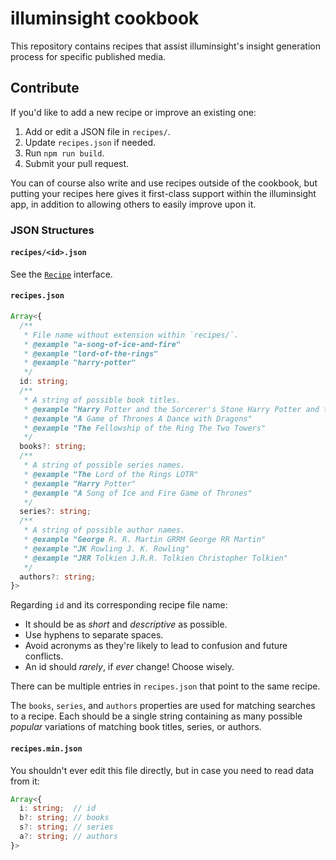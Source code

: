 # illuminsight cookbook

This repository contains recipes that assist illuminsight's insight generation process for specific published media.

## Contribute

If you'd like to add a new recipe or improve an existing one:

1. Add or edit a JSON file in `recipes/`.
2. Update `recipes.json` if needed.
3. Run `npm run build`.
4. Submit your pull request.

You can of course also write and use recipes outside of the cookbook, but putting your recipes here gives it first-class support within the illuminsight app, in addition to allowing others to easily improve upon it.

### JSON Structures

#### `recipes/<id>.json`

See the [`Recipe`](https://github.com/xyfir/illuminsight/blob/master/types/illuminsight.d.ts) interface.

#### `recipes.json`

```ts
Array<{
  /**
   * File name without extension within `recipes/`.
   * @example "a-song-of-ice-and-fire"
   * @example "lord-of-the-rings"
   * @example "harry-potter"
   */
  id: string;
  /**
   * A string of possible book titles.
   * @example "Harry Potter and the Sorcerer's Stone Harry Potter and the Philosopher's Stone"
   * @example "A Game of Thrones A Dance with Dragons"
   * @example "The Fellowship of the Ring The Two Towers"
   */
  books?: string;
  /**
   * A string of possible series names.
   * @example "The Lord of the Rings LOTR"
   * @example "Harry Potter"
   * @example "A Song of Ice and Fire Game of Thrones"
   */
  series?: string;
  /**
   * A string of possible author names.
   * @example "George R. R. Martin GRRM George RR Martin"
   * @example "JK Rowling J. K. Rowling"
   * @example "JRR Tolkien J.R.R. Tolkien Christopher Tolkien"
   */
  authors?: string;
}>
```

Regarding `id` and its corresponding recipe file name:

- It should be as _short_ and _descriptive_ as possible.
- Use hyphens to separate spaces.
- Avoid acronyms as they're likely to lead to confusion and future conflicts.
- An id should _rarely_, if _ever_ change! Choose wisely.

There can be multiple entries in `recipes.json` that point to the same recipe.

The `books`, `series`, and `authors` properties are used for matching searches to a recipe. Each should be a single string containing as many possible _popular_ variations of matching book titles, series, or authors.

#### `recipes.min.json`

You shouldn't ever edit this file directly, but in case you need to read data from it:

```ts
Array<{
  i: string;  // id
  b?: string; // books
  s?: string; // series
  a?: string; // authors
}>
```
